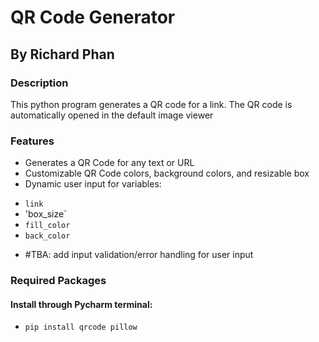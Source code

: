 # QR Code Generator 

## By Richard Phan

### Description
This python program generates a QR code for a link. The QR code is automatically opened in the default image viewer

### Features
* Generates a QR Code for any text or URL
* Customizable QR Code colors, background colors, and resizable box
* Dynamic user input for variables:
- `link`
- 'box_size`
- `fill_color`
- `back_color`

* #TBA: add input validation/error handling for user input

### Required Packages 
#### Install through Pycharm terminal:

* `pip install qrcode pillow`
